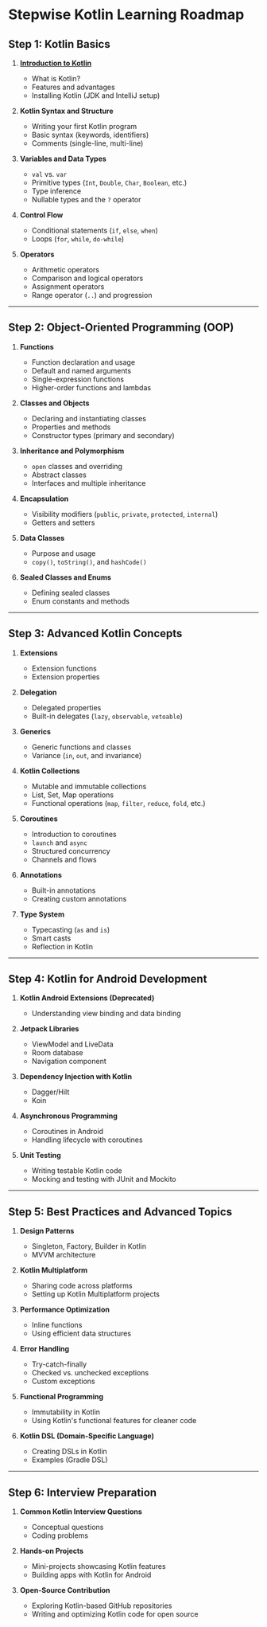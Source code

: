 # **Stepwise Kotlin Learning Roadmap**

## **Step 1: Kotlin Basics**
1. [**Introduction to Kotlin**](/professional-notes/kotlin-notes/intro-to-kotlin/)
   - What is Kotlin?
   - Features and advantages
   - Installing Kotlin (JDK and IntelliJ setup)

2. **Kotlin Syntax and Structure**
   - Writing your first Kotlin program
   - Basic syntax (keywords, identifiers)
   - Comments (single-line, multi-line)

3. **Variables and Data Types**
   - `val` vs. `var`
   - Primitive types (`Int`, `Double`, `Char`, `Boolean`, etc.)
   - Type inference
   - Nullable types and the `?` operator

4. **Control Flow**
   - Conditional statements (`if`, `else`, `when`)
   - Loops (`for`, `while`, `do-while`)

5. **Operators**
   - Arithmetic operators
   - Comparison and logical operators
   - Assignment operators
   - Range operator (`..`) and progression

---

## **Step 2: Object-Oriented Programming (OOP)**
1. **Functions**
   - Function declaration and usage
   - Default and named arguments
   - Single-expression functions
   - Higher-order functions and lambdas

2. **Classes and Objects**
   - Declaring and instantiating classes
   - Properties and methods
   - Constructor types (primary and secondary)

3. **Inheritance and Polymorphism**
   - `open` classes and overriding
   - Abstract classes
   - Interfaces and multiple inheritance

4. **Encapsulation**
   - Visibility modifiers (`public`, `private`, `protected`, `internal`)
   - Getters and setters

5. **Data Classes**
   - Purpose and usage
   - `copy()`, `toString()`, and `hashCode()`

6. **Sealed Classes and Enums**
   - Defining sealed classes
   - Enum constants and methods

---

## **Step 3: Advanced Kotlin Concepts**
1. **Extensions**
   - Extension functions
   - Extension properties

2. **Delegation**
   - Delegated properties
   - Built-in delegates (`lazy`, `observable`, `vetoable`)

3. **Generics**
   - Generic functions and classes
   - Variance (`in`, `out`, and invariance)

4. **Kotlin Collections**
   - Mutable and immutable collections
   - List, Set, Map operations
   - Functional operations (`map`, `filter`, `reduce`, `fold`, etc.)

5. **Coroutines**
   - Introduction to coroutines
   - `launch` and `async`
   - Structured concurrency
   - Channels and flows

6. **Annotations**
   - Built-in annotations
   - Creating custom annotations

7. **Type System**
   - Typecasting (`as` and `is`)
   - Smart casts
   - Reflection in Kotlin

---

## **Step 4: Kotlin for Android Development**
1. **Kotlin Android Extensions (Deprecated)**
   - Understanding view binding and data binding

2. **Jetpack Libraries**
   - ViewModel and LiveData
   - Room database
   - Navigation component

3. **Dependency Injection with Kotlin**
   - Dagger/Hilt
   - Koin

4. **Asynchronous Programming**
   - Coroutines in Android
   - Handling lifecycle with coroutines

5. **Unit Testing**
   - Writing testable Kotlin code
   - Mocking and testing with JUnit and Mockito

---

## **Step 5: Best Practices and Advanced Topics**
1. **Design Patterns**
   - Singleton, Factory, Builder in Kotlin
   - MVVM architecture

2. **Kotlin Multiplatform**
   - Sharing code across platforms
   - Setting up Kotlin Multiplatform projects

3. **Performance Optimization**
   - Inline functions
   - Using efficient data structures

4. **Error Handling**
   - Try-catch-finally
   - Checked vs. unchecked exceptions
   - Custom exceptions

5. **Functional Programming**
   - Immutability in Kotlin
   - Using Kotlin's functional features for cleaner code

6. **Kotlin DSL (Domain-Specific Language)**
   - Creating DSLs in Kotlin
   - Examples (Gradle DSL)

---

## **Step 6: Interview Preparation**
1. **Common Kotlin Interview Questions**
   - Conceptual questions
   - Coding problems

2. **Hands-on Projects**
   - Mini-projects showcasing Kotlin features
   - Building apps with Kotlin for Android

3. **Open-Source Contribution**
   - Exploring Kotlin-based GitHub repositories
   - Writing and optimizing Kotlin code for open source

